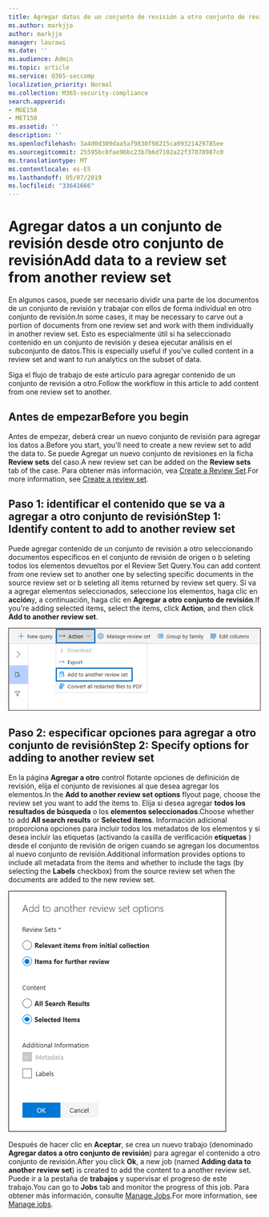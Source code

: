 ```yaml
---
title: Agregar datos de un conjunto de revisión a otro conjunto de revisión
ms.author: markjjo
author: markjjo
manager: laurawi
ms.date: ''
ms.audience: Admin
ms.topic: article
ms.service: O365-seccomp
localization_priority: Normal
ms.collection: M365-security-compliance
search.appverid:
- MOE150
- MET150
ms.assetid: ''
description: ''
ms.openlocfilehash: 3a4d0d309daa5af9830f98215ca09321429785ee
ms.sourcegitcommit: 25595bc8fae96bc23b7b6d7102a22f37878987c0
ms.translationtype: MT
ms.contentlocale: es-ES
ms.lasthandoff: 05/07/2019
ms.locfileid: "33641666"
---
```

# <a name="add-data-to-a-review-set-from-another-review-set"></a><span data-ttu-id="ff36c-102">Agregar datos a un conjunto de revisión desde otro conjunto de revisión</span><span class="sxs-lookup"><span data-stu-id="ff36c-102">Add data to a review set from another review set</span></span>

<span data-ttu-id="ff36c-103">En algunos casos, puede ser necesario dividir una parte de los documentos de un conjunto de revisión y trabajar con ellos de forma individual en otro conjunto de revisión.</span><span class="sxs-lookup"><span data-stu-id="ff36c-103">In some cases, it may be necessary to carve out a portion of documents from one review set and work with them individually in another review set.</span></span>  <span data-ttu-id="ff36c-104">Esto es especialmente útil si ha seleccionado contenido en un conjunto de revisión y desea ejecutar análisis en el subconjunto de datos.</span><span class="sxs-lookup"><span data-stu-id="ff36c-104">This is especially useful if you've culled content in a review set and want to run analytics on the subset of data.</span></span>

<span data-ttu-id="ff36c-105">Siga el flujo de trabajo de este artículo para agregar contenido de un conjunto de revisión a otro.</span><span class="sxs-lookup"><span data-stu-id="ff36c-105">Follow the workflow in this article to add content from one review set to another.</span></span>

## <a name="before-you-begin"></a><span data-ttu-id="ff36c-106">Antes de empezar</span><span class="sxs-lookup"><span data-stu-id="ff36c-106">Before you begin</span></span>

<span data-ttu-id="ff36c-107">Antes de empezar, deberá crear un nuevo conjunto de revisión para agregar los datos a.</span><span class="sxs-lookup"><span data-stu-id="ff36c-107">Before you start, you'll need to create a new review set to add the data to.</span></span>  <span data-ttu-id="ff36c-108">Se puede Agregar un nuevo conjunto de revisiones en la ficha **Review sets** del caso.</span><span class="sxs-lookup"><span data-stu-id="ff36c-108">A new review set can be added on the **Review sets** tab of the case.</span></span> <span data-ttu-id="ff36c-109">Para obtener más información, vea [Create a Review Set](managing-review-sets.md#create-a-review-set).</span><span class="sxs-lookup"><span data-stu-id="ff36c-109">For more information, see [Create a review set](managing-review-sets.md#create-a-review-set).</span></span>

## <a name="step-1-identify-content-to-add-to-another-review-set"></a><span data-ttu-id="ff36c-110">Paso 1: identificar el contenido que se va a agregar a otro conjunto de revisión</span><span class="sxs-lookup"><span data-stu-id="ff36c-110">Step 1: Identify content to add to another review set</span></span>

<span data-ttu-id="ff36c-111">Puede agregar contenido de un conjunto de revisión a otro seleccionando documentos específicos en el conjunto de revisión de origen o b seleting todos los elementos devueltos por el Review Set Query.</span><span class="sxs-lookup"><span data-stu-id="ff36c-111">You can add content from one review set to another one by selecting specific documents in the source review set or b seleting all items returned by review set query.</span></span>  <span data-ttu-id="ff36c-112">Si va a agregar elementos seleccionados, seleccione los elementos, haga clic en **acción**y, a continuación, haga clic en **Agregar a otro conjunto de revisión**.</span><span class="sxs-lookup"><span data-stu-id="ff36c-112">If you're adding selected items, select the items, click **Action**, and then click **Add to another review set**.</span></span>

![Agregar a otro conjunto de revisión](../media/64f2a4d4-eba3-4ab3-a3ba-d519feea3142.png)

## <a name="step-2-specify-options-for-adding-to-another-review-set"></a><span data-ttu-id="ff36c-114">Paso 2: especificar opciones para agregar a otro conjunto de revisión</span><span class="sxs-lookup"><span data-stu-id="ff36c-114">Step 2: Specify options for adding to another review set</span></span>

<span data-ttu-id="ff36c-115">En la página **Agregar a otro** control flotante opciones de definición de revisión, elija el conjunto de revisiones al que desea agregar los elementos.</span><span class="sxs-lookup"><span data-stu-id="ff36c-115">In the **Add to another review set options** flyout page, choose the review set you want to add the items to.</span></span> <span data-ttu-id="ff36c-116">Elija si desea agregar **todos los resultados de búsqueda** o los **elementos seleccionados**.</span><span class="sxs-lookup"><span data-stu-id="ff36c-116">Choose whether to add **All search results** or **Selected items**.</span></span>  <span data-ttu-id="ff36c-117">Información adicional proporciona opciones para incluir todos los metadatos de los elementos y si desea incluir las etiquetas (activando la casilla de verificación **etiquetas** ) desde el conjunto de revisión de origen cuando se agregan los documentos al nuevo conjunto de revisión.</span><span class="sxs-lookup"><span data-stu-id="ff36c-117">Additional information provides options to include all metadata from the items and whether to include the tags (by selecting the **Labels** checkbox) from the source review set when the documents are added to the new review set.</span></span>  

![Agregar a otro conjunto de revisión](../media/6440ee44-68fd-44d7-b43a-3a477345525c.png)

<span data-ttu-id="ff36c-119">Después de hacer clic en **Aceptar**, se crea un nuevo trabajo (denominado **Agregar datos a otro conjunto de revisión**) para agregar el contenido a otro conjunto de revisión.</span><span class="sxs-lookup"><span data-stu-id="ff36c-119">After you click **Ok**, a new job (named **Adding data to another review set**) is created to add the content to a another review set.</span></span>  <span data-ttu-id="ff36c-120">Puede ir a la pestaña de **trabajos** y supervisar el progreso de este trabajo.</span><span class="sxs-lookup"><span data-stu-id="ff36c-120">You can go to **Jobs** tab and monitor the progress of this job.</span></span> <span data-ttu-id="ff36c-121">Para obtener más información, consulte [Manage Jobs](managing-jobs-ediscovery20.md).</span><span class="sxs-lookup"><span data-stu-id="ff36c-121">For more information, see [Manage jobs](managing-jobs-ediscovery20.md).</span></span>
